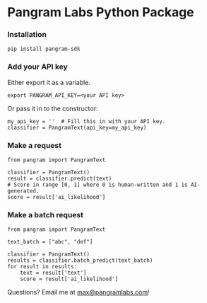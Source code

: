# Pangram Labs Python Package

### Installation
```
pip install pangram-sdk
```

### Add your API key
Either export it as a variable.
```
export PANGRAM_API_KEY=<your API key>
```
Or pass it in to the constructor:
```
my_api_key = ''  # Fill this in with your API key.
classifier = PangramText(api_key=my_api_key)
```

### Make a request
```
from pangram import PangramText

classifier = PangramText()
result = classifier.predict(text)
# Score in range [0, 1] where 0 is human-written and 1 is AI-generated.
score = result['ai_likelihood']
```

### Make a batch request
```
from pangram import PangramText

text_batch = ["abc", "def"]

classifier = PangramText()
results = classifier.batch_predict(text_batch)
for result in results:
    text = result['text']
    score = result['ai_likelihood']
```

Questions? Email me at max@pangramlabs.com!
